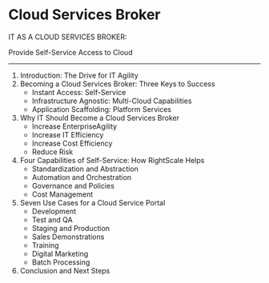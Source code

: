 # Cloud Services Broker

IT AS A CLOUD SERVICES BROKER:

Provide Self-Service Access to Cloud
***
1. Introduction: The Drive for IT Agility
2. Becoming a Cloud Services Broker: Three Keys to Success
    - Instant Access: Self-Service
    - Infrastructure Agnostic: Multi-Cloud Capabilities
    - Application Scaffolding: Platform Services
3. Why IT Should Become a Cloud Services Broker
    - Increase EnterpriseAgility
    - Increase IT Efficiency
    - Increase Cost Efficiency
    - Reduce Risk
4. Four Capabilities of Self-Service: How RightScale Helps
    - Standardization and Abstraction
    - Automation and Orchestration
    - Governance and Policies
    - Cost Management
5. Seven Use Cases for a Cloud Service Portal
    - Development
    - Test and QA
    - Staging and Production
    - Sales Demonstrations
    - Training
    - Digital Marketing
    - Batch Processing
6. Conclusion and Next Steps